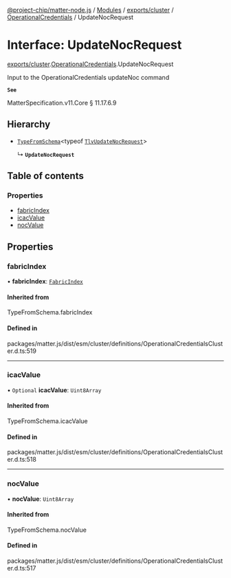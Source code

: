 [@project-chip/matter-node.js](../README.md) / [Modules](../modules.md) / [exports/cluster](../modules/exports_cluster.md) / [OperationalCredentials](../modules/exports_cluster.OperationalCredentials.md) / UpdateNocRequest

# Interface: UpdateNocRequest

[exports/cluster](../modules/exports_cluster.md).[OperationalCredentials](../modules/exports_cluster.OperationalCredentials.md).UpdateNocRequest

Input to the OperationalCredentials updateNoc command

**`See`**

MatterSpecification.v11.Core § 11.17.6.9

## Hierarchy

- [`TypeFromSchema`](../modules/exports_tlv.md#typefromschema)\<typeof [`TlvUpdateNocRequest`](../modules/exports_cluster.OperationalCredentials.md#tlvupdatenocrequest)\>

  ↳ **`UpdateNocRequest`**

## Table of contents

### Properties

- [fabricIndex](exports_cluster.OperationalCredentials.UpdateNocRequest.md#fabricindex)
- [icacValue](exports_cluster.OperationalCredentials.UpdateNocRequest.md#icacvalue)
- [nocValue](exports_cluster.OperationalCredentials.UpdateNocRequest.md#nocvalue)

## Properties

### fabricIndex

• **fabricIndex**: [`FabricIndex`](../modules/exports_datatype.md#fabricindex)

#### Inherited from

TypeFromSchema.fabricIndex

#### Defined in

packages/matter.js/dist/esm/cluster/definitions/OperationalCredentialsCluster.d.ts:519

___

### icacValue

• `Optional` **icacValue**: `Uint8Array`

#### Inherited from

TypeFromSchema.icacValue

#### Defined in

packages/matter.js/dist/esm/cluster/definitions/OperationalCredentialsCluster.d.ts:518

___

### nocValue

• **nocValue**: `Uint8Array`

#### Inherited from

TypeFromSchema.nocValue

#### Defined in

packages/matter.js/dist/esm/cluster/definitions/OperationalCredentialsCluster.d.ts:517
